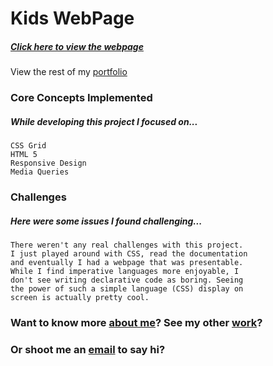 # **Kids WebPage**
##### [Click here to view the webpage][2]
View the rest of my [portfolio][1]

### Core Concepts Implemented
##### While developing this project I focused on...
    CSS Grid
    HTML 5
    Responsive Design
    Media Queries
    
### Challenges
##### Here were some issues I found challenging...
	There weren't any real challenges with this project.
    I just played around with CSS, read the documentation
    and eventually I had a webpage that was presentable.
    While I find imperative languages more enjoyable, I
    don't see writing declarative code as boring. Seeing
    the power of such a simple language (CSS) display on
    screen is actually pretty cool.

### Want to know more [about me][3]? See my other [work][1]? 
### Or shoot me an [email][4] to say hi?  


[1]: http://alanrich.dev
[2]: https://louisekerrad.com
[3]: https://alanrich.dev/#target2
[4]: https://alanrich.dev/#target3
